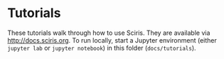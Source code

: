 # Tutorials

These tutorials walk through how to use Sciris. They are available via http://docs.sciris.org. To run locally, start a Jupyter environment (either `jupyter lab` or `jupyter notebook`) in this folder (`docs/tutorials`).